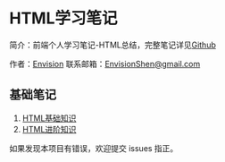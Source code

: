# HTML学习笔记

简介：前端个人学习笔记-HTML总结，完整笔记详见[Github](https://github.com/MrEnvision/Front-end_learning_notes)

作者：[Envision](https://github.com/MrEnvision) 联系邮箱：[EnvisionShen@gmail.com](mailto:EnvisionShen@gmail.com)

## 基础笔记

1. [HTML基础知识](html-ji-chu-bi-ji.md)
2. [HTML进阶知识](html-jin-jie-bi-ji.md)

如果发现本项目有错误，欢迎提交 issues 指正。

